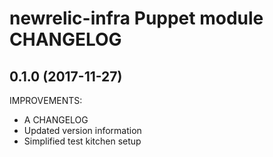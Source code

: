 
# newrelic-infra Puppet module CHANGELOG

## 0.1.0 (2017-11-27)

IMPROVEMENTS:

* A CHANGELOG
* Updated version information
* Simplified test kitchen setup